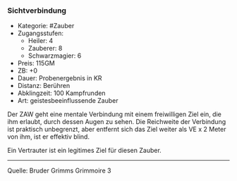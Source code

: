 ### Sichtverbindung

- Kategorie: #Zauber
- Zugangsstufen:
  - Heiler: 4
  - Zauberer: 8
  - Schwarzmagier: 6
- Preis: 115GM
- ZB: +0
- Dauer: Probenergebnis in KR
- Distanz: Berühren
- Abklingzeit: 100 Kampfrunden
- Art: geistesbeeinflussende Zauber

Der ZAW geht eine mentale Verbindung mit einem freiwilligen Ziel ein, die ihm erlaubt, durch dessen Augen zu sehen. Die Reichweite der Verbindung ist praktisch unbegrenzt, aber entfernt sich das Ziel weiter als VE x 2 Meter von ihm, ist er effektiv blind.

Ein Vertrauter ist ein legitimes Ziel für diesen Zauber.

---

Quelle: Bruder Grimms Grimmoire 3
